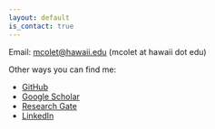 ```yaml
---
layout: default
is_contact: true
---
```


Email: mcolet@hawaii.edu (mcolet at hawaii dot edu)

Other ways you can find me:
- [GitHub](https://github.com/MeritxellC)
- [Google Scholar](https://scholar.google.com/citations?user=Avl1FTkAAAAJ&hl=en&oi=ao)
- [Research Gate](https://www.researchgate.net/profile/Meritxell-Colet)
- [LinkedIn](https://www.linkedin.com/in/meritxell-colet)


